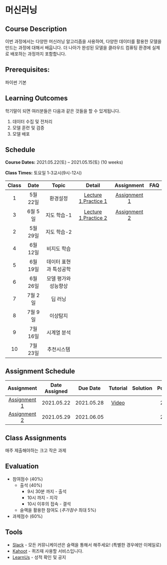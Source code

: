# 머신러닝

## Course Description

이번 과정에서는 다양한 머신러닝 알고리즘을 사용하여, 다양한 데이터를 활용한 모델을 만드는 과정에 대해서 배웁니다.
더 나아가 완성된 모델을 클라우드 컴퓨팅 환경에 실제로 배포하는 과정까지 포함합니다.


## Prerequisites:  
파이썬 기본

## Learning Outcomes

학기말이 되면 여러분들은 다음과 같은 것들을 할 수 있게됩니다.

1. 데이터 수집 및 전처리
1. 모델 훈련 및 검증
1. 모델 배포

## Schedule

**Course Dates:** 2021.05.22(토) – 2021.05.15(토) (10 weeks)

**Class Times:** 토요일 1-3교시(9시-12시) 

| Class |       Date       |      Topic     |       Detail       |   Assignment  | FAQ |
|:-----:|:----------------:|:--------------:|:------------------:|:-------------:|:---:|
|  1  |  5월 22일           |    환경설정      |[Lecture 1],[Practice 1] | [Assignment 1] |    |
|  3  |  6월 5일            |    지도 학습-1     |[Lecture 1],[Practice 2] | [Assignment 2] |    |
|  2  |  5월 29일           |    지도 학습-2     |                   |               |    |
|  4  |  6월 12일           |    비지도 학습     |                   |               |    |
|  5  |  6월 19일           |    데이터 표현과 특성공학  |                   |               |    |
|  6  |  6월 26일           |    모델 평가와 성능향상    |                   |               |    |
|  7  |  7월 2일            |    딥 러닝       |                   |               |    |
|  8  |  7월 9일            |    이상탐지      |                   |               |    |
|  9  |  7월 16일           |    시계열 분석    |                   |               |    |
|  10 |  7월 23일           |    추천시스템   | 






[Lecture 1]: lecture/week-01
[Lecture 2]: lecture/week-02
[Lecture 3]: lecture/week-03
[Lecture 4]: lecture/week-04
[Lecture 5]: lecture/week-05
[Lecture 6]: lecture/week-06
[Lecture 7]: lecture/week-07
[Lecture 8]: lecture/week-08
[Lecture 9]: lecture/week-09
[Lecture 10]: lecture/week-10


[Assignment 1]: assignment/week-01
[Assignment 2]: assignment/week-02
[Assignment 3]: assignment/week-03
[Assignment 4]: assignment/week-04
[Assignment 5]: assignment/week-05
[Assignment 7]: assignment/week-07



[Practice 1]: practice/week-01
[Practice 2]: practice/week-02
[Practice 3]: practice/week-03
[Practice 4]: practice/week-04
[Practice 5]: practice/week-05
[Practice 6]: practice/week-06
[Practice 7]: practice/week-07
[Practice 8]: practice/week-08
[Practice 9]: practice/week-09
[Practice 10]: practice/week-10

[FAQ 1]: FAQ.md#week-01


## Assignment Schedule 


|               Assignment               | Date Assigned |   Due Date   |    Tutorial  |   Solution   |    Point     |
|:--------------------------------------:|:-------------:|:------------:|:------------:|:------------:|:------------:|
|          [Assignment 1]                |  2021.05.22   |  2021.05.28  |    [Video](https://www.loom.com/share/b79c55043abd4d7697080723c95c77b2)           |              |     20       |
|          [Assignment 2]                |  2021.05.29   |  2021.06.05  |              |              |     20       |





## Class Assignments

매주 제출해야하는 크고 작은 과제


## Evaluation


- 참여점수 (40%)
    - 출석 (40%) 
        - 9시 30분 까지 - 출석
        - 10시 까지 - 지각
        - 10시 이후의 접속 - 결석
    - 슬랙을 활용한 참여도 (*추가점수* 최대 5%)
- 과제점수 (60%)

## Tools

- [Slack](https://yonseigsi7645-3dm8391.slack.com/) - 모든 커뮤니케이션은 슬랙을 통해서 해주세요! (특별한 경우에만 이메일로)
- [Kahoot](https://kahoot.it) - 퀴즈때 사용할 서비스입니다.
- [LearnUs](https://open.yonsei.ac.kr/course/view.php?id=187069) - 성적 확인 및 공지


